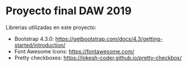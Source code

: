 # Proyecto final DAW 2019

Librerias utilizadas en este proyecto:
- Bootstrap 4.3.0: https://getbootstrap.com/docs/4.3/getting-started/introduction/
- Font Awesome Icons: https://fontawesome.com/
- Pretty checkboxes: https://lokesh-coder.github.io/pretty-checkbox/
